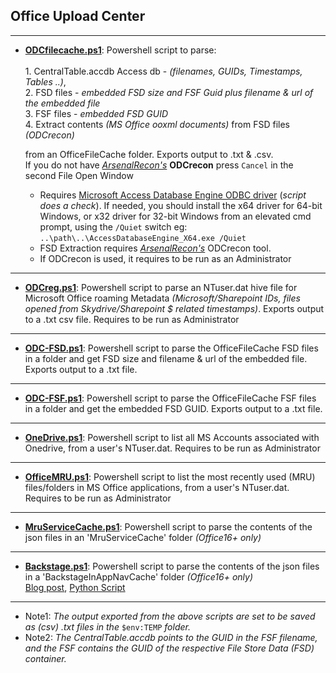 
## Office Upload Center
__________________________________________________________________________________________

  * **[ODCfilecache.ps1](https://github.com/kacos2000/Other/blob/master/OfficeFileCache/ODCfilecache.ps1)**: Powershell script to parse: <br>  
             1. CentralTable.accdb Access db - *(filenames, GUIDs, Timestamps, Tables ..)*, <br>
             2. FSD files - *embedded FSD size and FSF Guid plus filename & url of the embedded file*<br>
             3. FSF files - *embedded FSD GUID* <br>
             4. Extract contents *(MS Office ooxml documents)* from FSD files *(ODCrecon)*<br>
    
    from an OfficeFileCache folder. Exports output to .txt & .csv.<br>
    If you do not have *[ArsenalRecon's](https://arsenalrecon.com/)* **ODCrecon** press `Cancel` in the second File Open Window <br>
     
     * Requires [Microsoft Access Database Engine ODBC driver](https://www.microsoft.com/en-us/download/details.aspx?id=54920) (*script does a check*). If needed, you should install the x64 driver for 64-bit Windows, or x32 driver for 32-bit Windows from an elevated cmd prompt, using the `/Quiet` switch eg:  `..\path\..\AccessDatabaseEngine_X64.exe /Quiet`<br>
     * FSD Extraction requires *[ArsenalRecon's](https://arsenalrecon.com/)* ODCrecon tool.<br>
     * If ODCrecon is used, it requires to be run as an Administrator<br>
__________________________________________________________________________________________

  * **[ODCreg.ps1](https://github.com/kacos2000/Other/blob/master/OfficeFileCache/ODCreg.ps1)**: Powershell script to parse an NTuser.dat hive file for Microsoft Office roaming Metadata *(Microsoft/Sharepoint IDs, files opened from Skydrive/Sharepoint $ related timestamps)*. Exports output to a .txt csv file. Requires to be run as Administrator<br>
__________________________________________________________________________________________

  * **[ODC-FSD.ps1](https://github.com/kacos2000/Other/blob/master/OfficeFileCache/ODC-FSD.ps1)**: Powershell script to parse the OfficeFileCache FSD files in a folder and get FSD size and filename & url of the embedded file. Exports output to a .txt file.<br>
__________________________________________________________________________________________

  * **[ODC-FSF.ps1](https://github.com/kacos2000/Other/blob/master/OfficeFileCache/ODC-FSF.ps1)**: Powershell script to parse the OfficeFileCache FSF files in a folder and get the embedded FSD GUID. Exports output to a .txt file.<br>
__________________________________________________________________________________________

  * **[OneDrive.ps1](https://github.com/kacos2000/Other/blob/master/OfficeFileCache/OneDrive.ps1)**: Powershell script to list all MS Accounts associated with Onedrive, from a user's NTuser.dat. Requires to be run as Administrator<br>
__________________________________________________________________________________________

  * **[OfficeMRU.ps1](https://github.com/kacos2000/Other/blob/master/OfficeFileCache/OfficeMRU.ps1)**: Powershell script to list the most recently used (MRU) files/folders in MS Office applications, from a user's NTuser.dat. Requires to be run as Administrator<br>
__________________________________________________________________________________________

  * **[MruServiceCache.ps1](https://github.com/kacos2000/Other/blob/master/OfficeFileCache/MruServiceCache.ps1)**: Powershell script to parse the contents of the json files in an 'MruServiceCache' folder *(Office16+ only)*<br>
__________________________________________________________________________________________

  * **[Backstage.ps1](https://github.com/kacos2000/Other/blob/master/OfficeFileCache/Backstage.ps1)**: Powershell script to parse the contents of the json files in a 'BackstageInAppNavCache' folder *(Office16+ only)*<br>
  [Blog post](http://www.learndfir.com/2018/10/18/daily-blog-510-office-2016-backstage-artifacts/), [Python Script](https://github.com/ArsenalRecon/BackstageParser)
__________________________________________________________________________________________


   - Note1: *The output exported from the above scripts are set to be saved as (csv) .txt files in the* `$env:TEMP` *folder.*
   - Note2: *The CentralTable.accdb points to the GUID in the FSF filename, and the FSF contains the GUID of the respective File Store Data (FSD) container.*
